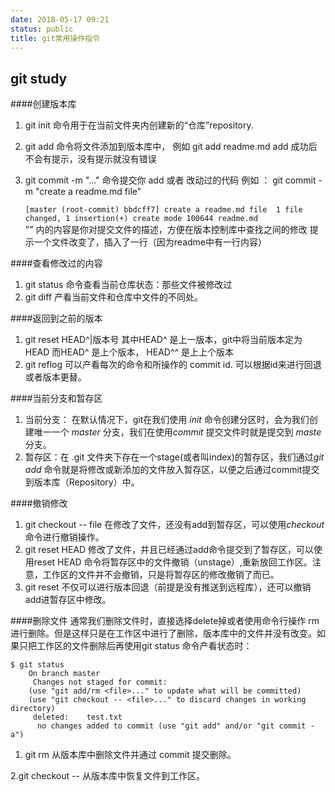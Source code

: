 ```yaml
---
date: 2018-05-17 09:21
status: public
title: git常用操作指令
---
```


## git study
####创建版本库
1. git init 命令用于在当前文件夹内创建新的“仓库”repository. 
2. git add <file> 命令将文件添加到版本库中， 例如  git add readme.md 
	add 成功后不会有提示，没有提示就没有错误
3. git commit -m "..." 命令提交你 add 或者 改动过的代码 例如 ： 
	git commit -m "create a readme.md file"

   `[master (root-commit) bbdcff7] create a readme.md file 
	1 file changed, 1 insertion(+)
	create mode 100644 readme.md`		
"" 内的内容是你对提交文件的描述，方便在版本控制库中查找之间的修改
	提示一个文件改变了，插入了一行（因为readme中有一行内容）

####查看修改过的内容
1. git status 命令查看当前仓库状态：那些文件被修改过
2. git diff <file> 产看当前文件和仓库中文件的不同处。

####返回到之前的版本 
1. git reset HEAD^|版本号  其中HEAD^ 是上一版本，git中将当前版本定为HEAD 而HEAD^ 是上个版本，
 HEAD^^ 是上上个版本
2. git reflog 可以产看每次的命令和所操作的 commit id. 可以根据id来进行回退或者版本更替。

####当前分支和暂存区
1. 当前分支： 在默认情况下，git在我们使用 *init* 命令创建分区时，会为我们创建唯一一个 *master* 分支，我们在使用*commit* 提交文件时就是提交到 *maste* 分支。
2. 暂存区：在 .git 文件夹下存在一个stage(或者叫index)的暂存区，我们通过*git add* 命令就是将修改或新添加的文件放入暂存区，以便之后通过commit提交到版本库（Repository）中。

####撤销修改
1. git  checkout -- file  在修改了文件，还没有add到暂存区，可以使用*checkout*命令进行撤销操作。
2. git reset HEAD <file> 修改了文件，并且已经通过add命令提交到了暂存区，可以使用reset HEAD <file>命令将暂存区中的文件撤销（unstage）,重新放回工作区。注意，工作区的文件并不会撤销，只是将暂存区的修改撤销了而已。
3. git reset 不仅可以进行版本回退（前提是没有推送到远程库），还可以撤销add进暂存区中修改。

####删除文件
通常我们删除文件时，直接选择delete掉或者使用命令行操作 rm 进行删除。但是这样只是在工作区中进行了删除，版本库中的文件并没有改变。如果只把工作区的文件删除后再使用git status 命令产看状态时：

    $ git status
        On branch master
         Changes not staged for commit:
        (use "git add/rm <file>..." to update what will be committed)
        (use "git checkout -- <file>..." to discard changes in working directory)
         deleted:    test.txt
          no changes added to commit (use "git add" and/or "git commit -a")
    

1. git rm 从版本库中删除文件并通过 commit 提交删除。

2.git checkout -- <file> 从版本库中恢复文件到工作区。